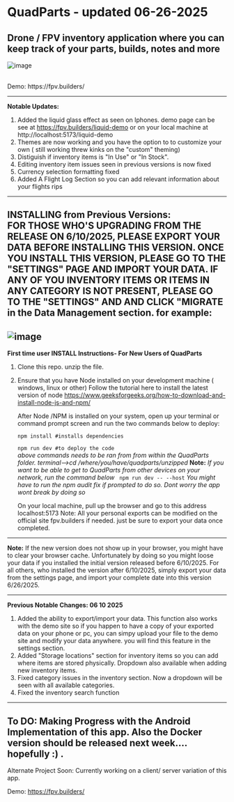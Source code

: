 # QuadParts - updated 06-26-2025 

Drone / FPV inventory application where you can keep track of your parts, builds, notes and more
---
![image](https://github.com/user-attachments/assets/73340e88-a524-4f4d-9b30-5d2abfee0017)



<BR>
Demo: https://fpv.builders/


---
<b>Notable Updates:</b>

  1. Added the liquid glass effect as seen on Iphones. demo page can be see at https://fpv.builders/liquid-demo or on your local machine at http://localhost:5173/liquid-demo
  2. Themes are now working and you have the option to to customize your own ( still working threw kinks on the "custom" theming)
  3. Distiguish if inventory items is "In Use" or "In Stock".
  4. Editing inventory item issues seen in previous versions is now fixed
  5.  Currency selection formatting fixed
  6.  Added A Flight Log Section so you can add relevant information about your flights rips
---
INSTALLING from Previous Versions:
<BR>
FOR THOSE WHO'S UPGRADING FROM THE RELEASE ON 6/10/2025, PLEASE EXPORT YOUR DATA BEFORE INSTALLING THIS VERSION. ONCE YOU INSTALL THIS VERSION, PLEASE GO TO THE "SETTINGS" PAGE AND IMPORT YOUR DATA. IF ANY OF YOU INVENTORY ITEMS OR ITEMS IN ANY CATEGORY IS NOT PRESENT, PLEASE GO TO THE "SETTINGS" AND AND CLICK "MIGRATE<category-name> in the Data Management section. for example:
---
![image](https://github.com/user-attachments/assets/0bab302a-6785-447d-8ec1-a3846d9a4e66)
---
**First time user INSTALL Instructions- For New Users of QuadParts**
<BR>
1. Clone this repo. unzip the file. 
2. Ensure that you have Node installed on your development machine ( windows, linux or other)
   Follow the tutorial here to install the latest version of node https://www.geeksforgeeks.org/how-to-download-and-install-node-js-and-npm/

   After Node /NPM  is installed on your system, open up your terminal  or command prompt screen and run the two commands below to deploy:
   
   <code>npm install  #installs dependencies</code>

   <code>npm run dev  #to deploy the code</code>
   <BR>
_above commands needs to be ran from from within the QuadParts folder. terminal-->cd /where/you/have/quadparts/unzipped_
   **Note:** _If you want to be able to get to QuadParts from other devices on your network, run the command below_
   <code> npm run dev -- --host</code>
   <i> You might have to run the npm audit fix if prompted to do so. Dont worry the app wont break by doing so</i>

   On your local machine, pull up the browser and go to this address localhost:5173
   Note: All your personal exports can be modified on the official site fpv.builders if needed. just be sure to export your data once completed. 
---
   <b>Note:</b> If the new version does not show up in your browser, you might have to clear your browser cache.
    Unfortunately by doing so you might loose your data if you installed the initial version released before 6/10/2025.
    For all others, who installed the version after 6/10/2025, simply export your data from the settings page, and import your complete date into this version 6/26/2025.
   
---
   <b> Previous Notable Changes: 06 10 2025</b>
   1. Added the ability to export/import your data. This function also works with the demo site so if you happen to have a copy of your
   exported data on your phone or pc, you can simpy upload your file to the demo site and modify your data anywhere. you will find this feature
   in the settings section.
   3. Added "Storage locations" section for inventory items so you can add where items are stored physically. Dropdown also available when adding
      new inventory items.
   4. Fixed category issues in the inventory section. Now a dropdown will be seen with all available categories.
   5. Fixed the inventory search function
---
   To DO:
   Making Progress with the Android Implementation of this app. Also the Docker version should be released next week.... hopefully :) .
---

   Alternate Project Soon: Currently working on a client/ server variation of this app. 

Demo: https://fpv.builders/
